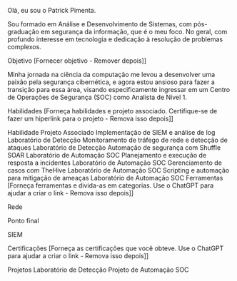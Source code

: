 Olá, eu sou o Patrick Pimenta.

Sou formado em Análise e Desenvolvimento de Sistemas, com pós-graduação em segurança da informação, que é o meu foco. No geral, com profundo interesse em tecnologia e dedicação à resolução de problemas complexos.

Objetivo
[Fornecer objetivo - Remover depois]]

Minha jornada na ciência da computação me levou a desenvolver uma paixão pela segurança cibernética, e agora estou ansioso para fazer a transição para essa área, visando especificamente ingressar em um Centro de Operações de Segurança (SOC) como Analista de Nível 1.

Habilidades
[Forneça habilidades e projeto associado. Certifique-se de fazer um hiperlink para o projeto - Remova isso depois]]

Habilidade	Projeto Associado
Implementação de SIEM e análise de log	Laboratório de Detecção
Monitoramento de tráfego de rede e detecção de ataques	Laboratório de Detecção
Automação de segurança com Shuffle SOAR	Laboratório de Automação SOC
Planejamento e execução de resposta a incidentes	Laboratório de Automação SOC
Gerenciamento de casos com TheHive	Laboratório de Automação SOC
Scripting e automação para mitigação de ameaças	Laboratório de Automação SOC
Ferramentas
[Forneça ferramentas e divida-as em categorias. Use o ChatGPT para ajudar a criar o link - Remova isso depois]]

Rede
  
Ponto final
 
SIEM
  
Certificações
[Forneça as certificações que você obteve. Use o ChatGPT para ajudar a criar o link - Remova isso depois]]

    
Projetos
Laboratório de Detecção
Projeto de Automação SOC
